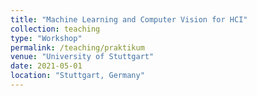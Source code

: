 ```yaml
---
title: "Machine Learning and Computer Vision for HCI"
collection: teaching
type: "Workshop"
permalink: /teaching/praktikum
venue: "University of Stuttgart"
date: 2021-05-01
location: "Stuttgart, Germany"
---
```

